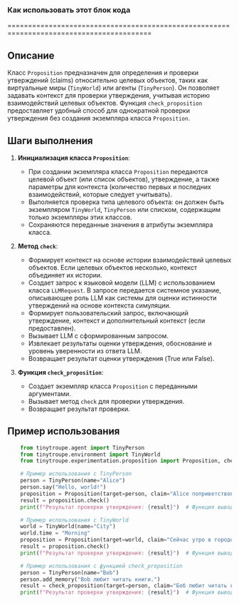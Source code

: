 ### Как использовать этот блок кода
=========================================================================================

Описание
-------------------------
Класс `Proposition` предназначен для определения и проверки утверждений (claims) относительно целевых объектов, таких как виртуальные миры (`TinyWorld`) или агенты (`TinyPerson`). Он позволяет задавать контекст для проверки утверждения, учитывая историю взаимодействий целевых объектов. Функция `check_proposition` предоставляет удобный способ для однократной проверки утверждения без создания экземпляра класса `Proposition`.

Шаги выполнения
-------------------------
1. **Инициализация класса `Proposition`**:
   - При создании экземпляра класса `Proposition` передаются целевой объект (или список объектов), утверждение, а также параметры для контекста (количество первых и последних взаимодействий, которые следует учитывать).
   - Выполняется проверка типа целевого объекта: он должен быть экземпляром `TinyWorld`, `TinyPerson` или списком, содержащим только экземпляры этих классов.
   - Сохраняются переданные значения в атрибуты экземпляра класса.

2. **Метод `check`**:
   - Формирует контекст на основе истории взаимодействий целевых объектов. Если целевых объектов несколько, контекст объединяет их истории.
   - Создает запрос к языковой модели (LLM) с использованием класса `LLMRequest`. В запросе передается системное указание, описывающее роль LLM как системы для оценки истинности утверждений на основе контекста симуляции.
   - Формирует пользовательский запрос, включающий утверждение, контекст и дополнительный контекст (если предоставлен).
   - Вызывает LLM с сформированным запросом.
   - Извлекает результаты оценки утверждения, обоснование и уровень уверенности из ответа LLM.
   - Возвращает результат оценки утверждения (True или False).

3. **Функция `check_proposition`**:
   - Создает экземпляр класса `Proposition` с переданными аргументами.
   - Вызывает метод `check` для проверки утверждения.
   - Возвращает результат проверки.

Пример использования
-------------------------

```python
    from tinytroupe.agent import TinyPerson
    from tinytroupe.environment import TinyWorld
    from tinytroupe.experimentation.proposition import Proposition, check_proposition

    # Пример использования с TinyPerson
    person = TinyPerson(name="Alice")
    person.say("Hello, world!")
    proposition = Proposition(target=person, claim="Alice поприветствовала мир.")
    result = proposition.check()
    print(f"Результат проверки утверждения: {result}")  # Функция выводит: Результат проверки утверждения: True

    # Пример использования с TinyWorld
    world = TinyWorld(name="City")
    world.time = "Morning"
    proposition = Proposition(target=world, claim="Сейчас утро в городе.")
    result = proposition.check()
    print(f"Результат проверки утверждения: {result}")  # Функция выводит: Результат проверки утверждения: True

    # Пример использования с функцией check_proposition
    person = TinyPerson(name="Bob")
    person.add_memory("Bob любит читать книги.")
    result = check_proposition(target=person, claim="Боб любит читать книги.")
    print(f"Результат проверки утверждения: {result}")  # Функция выводит: Результат проверки утверждения: True